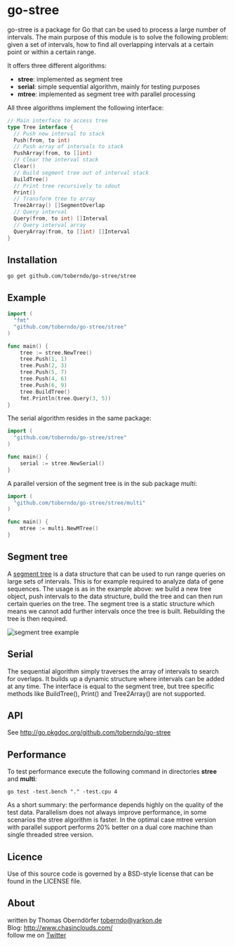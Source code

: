 # go-stree

go-stree is a package for Go that can be used to process a large number of intervals.
The main purpose of this module is to solve the following problem: given a set of intervals, how to find all overlapping intervals at a certain point or within a certain range.

It offers three different algorithms:
- **stree**: implemented as segment tree
- **serial**: simple sequential algorithm, mainly for testing purposes
- **mtree**: implemented as segment tree with parallel processing

All three algorithms implement the following interface:
```go
// Main interface to access tree
type Tree interface {
  // Push new interval to stack
  Push(from, to int)
  // Push array of intervals to stack
  PushArray(from, to []int)
  // Clear the interval stack
  Clear()
  // Build segment tree out of interval stack
  BuildTree()
  // Print tree recursively to sdout
  Print()
  // Transform tree to array
  Tree2Array() []SegmentOverlap
  // Query interval
  Query(from, to int) []Interval
  // Query interval array
  QueryArray(from, to []int) []Interval
}
```

## Installation

    go get github.com/toberndo/go-stree/stree

## Example

```go
import (
  "fmt"
  "github.com/toberndo/go-stree/stree"
)

func main() {
    tree := stree.NewTree()
    tree.Push(1, 1)
    tree.Push(2, 3)
    tree.Push(5, 7)
    tree.Push(4, 6)
    tree.Push(6, 9)
    tree.BuildTree()
    fmt.Println(tree.Query(3, 5))
}
```

The serial algorithm resides in the same package:

```go
import (
  "github.com/toberndo/go-stree/stree"
)

func main() {
    serial := stree.NewSerial()
}
```

A parallel version of the segment tree is in the sub package *multi*:

```go
import (
  "github.com/toberndo/go-stree/stree/multi"
)

func main() {
    mtree := multi.NewMTree()
}
```

## Segment tree

A [segment tree](http://en.wikipedia.org/wiki/Segment_tree) is a data structure that can be used to run range queries on large sets of intervals. This is for example required to analyze data of gene sequences.
The usage is as in the example above: we build a new tree object, push intervals to the data structure, build the tree and can then run certain queries on the tree. The segment tree is a static structure which means we cannot add further intervals once the tree is built. Rebuilding the tree is then required.

![segment tree example](http://assets.yarkon.de/images/Segment_tree_instance.gif)

## Serial

The sequential algorithm simply traverses the array of intervals to search for overlaps. It builds up a dynamic structure where intervals can be added at any time. The interface is equal to the segment tree, but tree specific methods like BuildTree(), Print() and Tree2Array() are not supported.

## API

See http://go.pkgdoc.org/github.com/toberndo/go-stree

## Performance

To test performance execute the following command in directories **stree** and **multi**:

    go test -test.bench "." -test.cpu 4

As a short summary: the performance depends highly on the quality of the test data. Parallelism does not always improve performance, in some scenarios the stree algorithm is faster. In the optimal case mtree version with parallel support performs 20% better on a dual core machine than single threaded stree version.

## Licence

Use of this source code is governed by a BSD-style license that can be found in the LICENSE file.

## About

written by Thomas Oberndörfer <toberndo@yarkon.de>  
Blog: http://www.chasinclouds.com/  
follow me on [Twitter](https://twitter.com/#!/toberndo)  